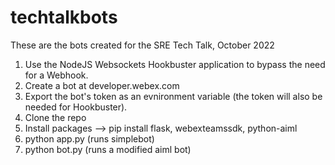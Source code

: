 # techtalkbots
These are the bots created for the SRE Tech Talk, October 2022

1) Use the NodeJS Websockets Hookbuster application to bypass the need for a Webhook.
2) Create a bot at developer.webex.com
3) Export the bot's token as an evnironment variable (the token will also be needed for Hookbuster).
4) Clone the repo
5) Install packages --> pip install flask, webexteamssdk, python-aiml
6) python app.py (runs simplebot)
7) python bot.py (runs a modified aiml bot)

